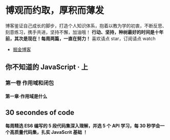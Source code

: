# 博观而约取，厚积而薄发
博客鉴证自己成长的脚步，打造个人知识体系，抱着以教为学的初衷，不断反思、刻意练习，携手共进，坚持不懈，加油哦！
**行动、坚持，种树最好的时间是十年前，其次是现在！每周两篇，一直在努力！**
喜欢请点 star，订阅请点 watch 

- [掘金博客](https://juejin.im/user/5b1f52f6e51d4506a4104a56/posts)

## 你不知道的 JavaScript · 上 
### 第一卷 作用域和闭包
#### 第一章·作用域是什么



## 30 secondes of code 
**每周精选 ES6 编写的 5 段代码集深入理解，并选 5 个 API 学习，每 30 秒学会一个高质量代码集，扎实 JavaScrit 基础 ！**



